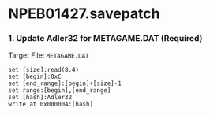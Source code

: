 # NPEB01427.savepatch

### 1. Update Adler32 for METAGAME.DAT (Required)

Target File: `METAGAME.DAT`

```
set [size]:read(8,4)
set [begin]:0xC
set [end_range]:[begin]+[size]-1
set range:[begin],[end_range]
set [hash]:Adler32
write at 0x000004:[hash]
```


